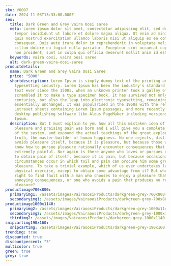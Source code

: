 ```yaml
---
sku: VO007
date: 2024-11-03T13:33:00.000Z
seo:
  title: Dark Green and Grey Vaira Oosi saree
  meta: Lorem ipsum dolor sit amet, consectetur adipiscing elit, sed do eiusmod
    tempor incididunt ut labore et dolore magna aliqua. Ut enim ad minim veniam,
    quis nostrud exercitation ullamco laboris nisi ut aliquip ex ea commodo
    consequat. Duis aute irure dolor in reprehenderit in voluptate velit esse
    cillum dolore eu fugiat nulla pariatur. Excepteur sint occaecat cupidatat
    non proident, sunt in culpa qui officia deserunt mollit anim id est laborum.
  keywords: vaira oosi, vaira oosi saree
  alt: dark-green-vaira-oosi-saree
productdetails:
  name: Dark Green and Grey Vaira Oosi Saree
  price: "5000"
  shortdescription: Lorem Ipsum is simply dummy text of the printing and
    typesetting industry. Lorem Ipsum has been the industry's standard dummy
    text ever since the 1500s, when an unknown printer took a galley of type and
    scrambled it to make a type specimen book. It has survived not only five
    centuries, but also the leap into electronic typesetting, remaining
    essentially unchanged. It was popularised in the 1960s with the release of
    Letraset sheets containing Lorem Ipsum passages, and more recently with
    desktop publishing software like Aldus PageMaker including versions of Lorem
    Ipsum.
  description: But I must explain to you how all this mistaken idea of denouncing
    pleasure and praising pain was born and I will give you a complete account
    of the system, and expound the actual teachings of the great explorer of the
    truth, the master-builder of human happiness. No one rejects, dislikes, or
    avoids pleasure itself, because it is pleasure, but because those who do not
    know how to pursue pleasure rationally encounter consequences that are
    extremely painful. Nor again is there anyone who loves or pursues or desires
    to obtain pain of itself, because it is pain, but because occasionally
    circumstances occur in which toil and pain can procure him some great
    pleasure. To take a trivial example, which of us ever undertakes laborious
    physical exercise, except to obtain some advantage from it? But who has any
    right to find fault with a man who chooses to enjoy a pleasure that has no
    annoying consequences, or one who avoids a pain that produces no resultant
    pleasure?
productimage700x800:
  primaryimg1: /assets/images/VairaoosiProducts/darkgreen-grey-700x800-1.jpg
  secondaryimg1: /assets/images/VairaoosiProducts/darkgreen-grey-700x800-2.jpg
productimage1000x1140:
  primaryimg2: /assets/images/VairaoosiProducts/darkgreen-grey-1000x1140-1.jpg
  secondaryimg2: /assets/images/VairaoosiProducts/darkgreen-grey-1000x1140-2.jpg
  thirdimg2: /assets/images/VairaoosiProducts/darkgreen-grey-1000x1140-3.jpg
snipcartimg190x160:
  snipcartimg: /assets/images/VairaoosiProducts/darkgreen-grey-190x160.jpg
trending: true
discounted: true
discountpercent: "5"
multicolor: true
green: true
grey: true
---
```

